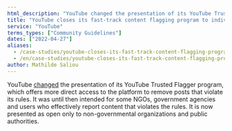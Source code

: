 ```yaml
---
html_description: "YouTube changed the presentation of its YouTube Trusted Flagger program."
title: "YouTube closes its fast-track content flagging program to individuals"
service: "YouTube"
terms_types: ["Community Guidelines"]
dates: ["2022-04-27"]
aliases:
  - /case-studies/youtube-closes-its-fast-track-content-flagging-program-to-individuals/
  - /en/case-studies/youtube-closes-its-fast-track-content-flagging-program-to-individuals/
author: Mathilde Saliou
---
```


YouTube <a target="_blank" rel="noopener" href="https://github.com/OpenTermsArchive/france-elections-versions/commit/31605bd7408cdfe8c6362aa81ffa1d65a81dc2d8#diff-9c397c37c7e78e06148eed3f044d003da8f001e9149d65f3a08bbfdca997d612L103">changed</a> the presentation of its YouTube Trusted Flagger program, which offers more direct access to the platform to remove posts that violate its rules. It was until then intended for some NGOs, government agencies and users who effectively report content that violates the rules. It is now presented as open only to non-governmental organizations and public authorities.
